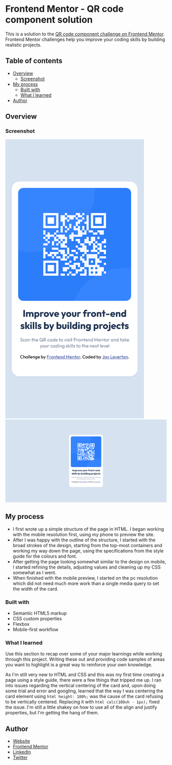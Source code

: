 # Frontend Mentor - QR code component solution

This is a solution to the [QR code component challenge on Frontend Mentor](https://www.frontendmentor.io/challenges/qr-code-component-iux_sIO_H). Frontend Mentor challenges help you improve your coding skills by building realistic projects. 

## Table of contents

- [Overview](#overview)
  - [Screenshot](#screenshot)
- [My process](#my-process)
  - [Built with](#built-with)
  - [What I learned](#what-i-learned)
- [Author](#author) 

## Overview

### Screenshot

![PC](screenshots/ScreenshotMobile.png)
![Tablets](screenshots/ScreenshotDesktop.png)

## My process

- I first wrote up a simple structure of the page in HTML. I began working with the mobile resolution first, using my phone to preview the site.
- After I was happy with the outline of the structure, I started with the broad strokes of the design, starting from the top-most containers and working my way down the page, using the specifications from the style guide for the colours and font.
- After getting the page looking somewhat similar to the design on mobile, I started refining the details, adjusting values and cleaning up my CSS somewhat as I went.
- When finished with the mobile preview, I started on the pc resolution which did not need much more work than a single media query to set the width of the card.

### Built with

- Semantic HTML5 markup
- CSS custom properties
- Flexbox
- Mobile-first workflow

### What I learned

Use this section to recap over some of your major learnings while working through this project. Writing these out and providing code samples of areas you want to highlight is a great way to reinforce your own knowledge.

As I'm still very new to HTML and CSS and this was my first time creating a page using a style guide, there were a few things that tripped me up. 
I ran into issues regarding the vertical centering of the card and, upon doing some trial and error and googling, learned that the way I was centering the card element using ```html height: 100%;``` was the cause of the card refusing to be vertically centered. Replacing it with ```html calc(100vh - 1px);``` fixed the issue. 
I'm still a little shakey on how to use all of the align and justify properties, but I'm getting the hang of them.

## Author

- [Website](https://www.your-site.com)
- [Frontend Mentor](https://www.frontendmentor.io/profile/JayLeverton)
- [LinkedIn](https://www.linkedin.com/in/jay-leverton-5079a7a4/)
- [Twitter](https://www.twitter.com/LevertonJay)